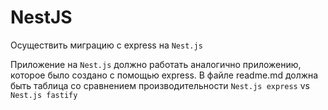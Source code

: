 # NestJS

Осуществить миграцию с express на `Nest.js`

Приложение на `Nest.js` должно работать аналогично приложению, которое было создано с помощью express.
В файле readme.md должна быть таблица со сравнением производительности `Nest.js express` vs `Nest.js fastify`